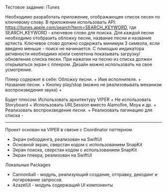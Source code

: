 Тестовое задание: iTunes

Необходимо разработать приложение, отображающее список песен по ключевому слову. В приложении использовать API: https://itunes.apple.com/search?term=SEARCH_KEYWORD, где SEARCH_KEYWORD - ключевое слово для поиска. Для каждой песни необходимо отобразить обложку песни, название песни и название артиста. Ключевое слово должно содержать минимум 3 символа, если введено меньше - поиск не начинается. С помощью индикатора активности необходимо и/или скелетона показывать загрузку/обновление списка песен. При нажатии на песню из списка должен открываться экран с плеером. Дизайн можно использовать на свое усмотрение.

Плеер содержит в себе: 
Обложку песни. +
Имя исполнителя. +
Название песни. +
Кнопку play/stop (можно не реализовывать механизм воспроизведения звука) +

Будет плюсом:
Использовать архитектуру VIPER +
Не использовать Storyboard +
Использовать URLSession вместо Alamofire, Moya и др. +
Реализовать воспроизведение песни. +
Реализовать пагинацию для списка -

-------------------------------------------------------------------------------------
Проект основан на VIPER в связке с Coordinator паттерном.

- Экран онбординга, реализован на SwiftUI
- Основной экран, сверстан кодом с использованием SnapKit
- Экран поиска, сверстан кодом с использованием SnapKit
- Экран плеера, реализован на SwiftUI

Локальные Packages
+ Cannonball - модуль, реализующий создание, отправку, декодинг и логирование запросов.
+ AzazelUI - модуль содержащий UI компоненты


